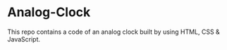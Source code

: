# Analog-Clock
This repo contains a code of an analog clock built by using HTML, CSS &amp; JavaScript.
